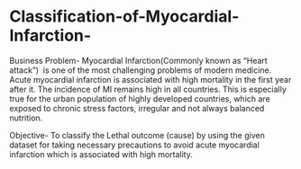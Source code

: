 # Classification-of-Myocardial-Infarction-

Business Problem- 
Myocardial Infarction(Commonly known as “Heart attack”)  is one of the most challenging problems of modern medicine. Acute myocardial infarction is associated with high mortality in the first year after it. The incidence of MI remains high in all countries. This is especially true for the urban population of highly developed countries, which are exposed to chronic stress factors, irregular and not always balanced nutrition.

Objective-
To classify the Lethal outcome (cause) by using the given dataset for taking necessary precautions to avoid acute myocardial infarction which is associated with high mortality.
